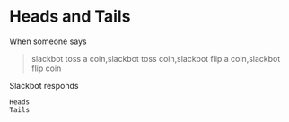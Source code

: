 # Heads and Tails

When someone says

>slackbot toss a coin,slackbot toss coin,slackbot flip a coin,slackbot flip coin

Slackbot responds
```
Heads
Tails
```
